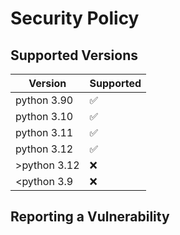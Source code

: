 # Security Policy

## Supported Versions


| Version | Supported                |
| ------- | ------------------------ |
| python 3.90   | :white_check_mark: |
| python 3.10   | :white_check_mark: |
| python 3.11   | :white_check_mark: |
| python 3.12   | :white_check_mark: |
|>python 3.12   | :x:                |
|<python 3.9    | :x:                |
## Reporting a Vulnerability


